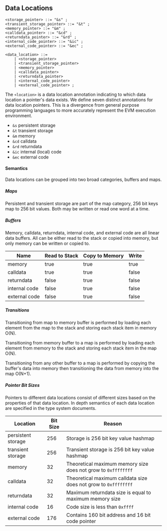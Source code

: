 ## Data Locations

```ebnf
<storage_pointer> ::= "&s" ;
<transient_storage_pointer> ::= "&t" ;
<memory_pointer> ::= "&m" ;
<calldata_pointer> ::= "&cd" ;
<returndata_pointer> ::= "&rd" ;
<internal_code_pointer> ::= "&ic" ;
<external_code_pointer> ::= "&ec" ;

<data_location> ::=
    | <storage_pointer>
    | <transient_storage_pointer>
    | <memory_pointer>
    | <calldata_pointer>
    | <returndata_pointer>
    | <internal_code_pointer>
    | <external_code_pointer> ;
```

The `<location>` is a data location annotation indicating to which data location a pointer's data
exists. We define seven distinct annotations for data location pointers. This is a divergence from
general purpose programming languages to more accurately represent the EVM execution environment.

- `&s` persistent storage
- `&t` transient storage
- `&m` memory
- `&cd` calldata
- `&rd` returndata
- `&ic` internal (local) code
- `&ec` external code

#### Semantics

Data locations can be grouped into two broad categories, buffers and maps.

##### Maps

Persistent and transient storage are part of the map category, 256 bit keys map to 256 bit values.
Both may be written or read one word at a time.

##### Buffers

Memory, calldata, returndata, internal code, and external code are all linear data buffers. All can
be either read to the stack or copied into memory, but only memory can be written or copied to.

| Name          | Read to Stack | Copy to Memory | Write |
| ------------- | ------------- | -------------- | ----- |
| memory        | true          | true           | true  |
| calldata      | true          | true           | false |
| returndata    | false         | true           | false |
| internal code | false         | true           | false |
| external code | false         | true           | false |

##### Transitions

Transitioning from map to memory buffer is performed by loading each element from the map to the
stack and storing each stack item in memory O(N).

Transitioning from memory buffer to a map is performed by loading each element from memory to the
stack and storing each stack item in the map O(N).

Transitioning from any other buffer to a map is performed by copying the buffer's data into memory
then transitioning the data from memory into the map O(N+1).

##### Pointer Bit Sizes

Pointers to different data locations consist of different sizes based on the properties of that data
location. In depth semantics of each data location are specified in the type system documents.

| Location           | Bit Size | Reason                                                          |
| ------------------ | -------- | --------------------------------------------------------------- |
| persistent storage | 256      | Storage is 256 bit key value hashmap                            |
| transient storage  | 256      | Transient storage is 256 bit key value hashmap                  |
| memory             | 32       | Theoretical maximum memory size does not grow to `0xffffffff`   |
| calldata           | 32       | Theoretical maximum calldata size does not grow to `0xffffffff` |
| returndata         | 32       | Maximum returndata size is equal to maximum memory size         |
| internal code      | 16       | Code size is less than `0xffff`                                 |
| external code      | 176      | Contains 160 bit address and 16 bit code pointer                |
